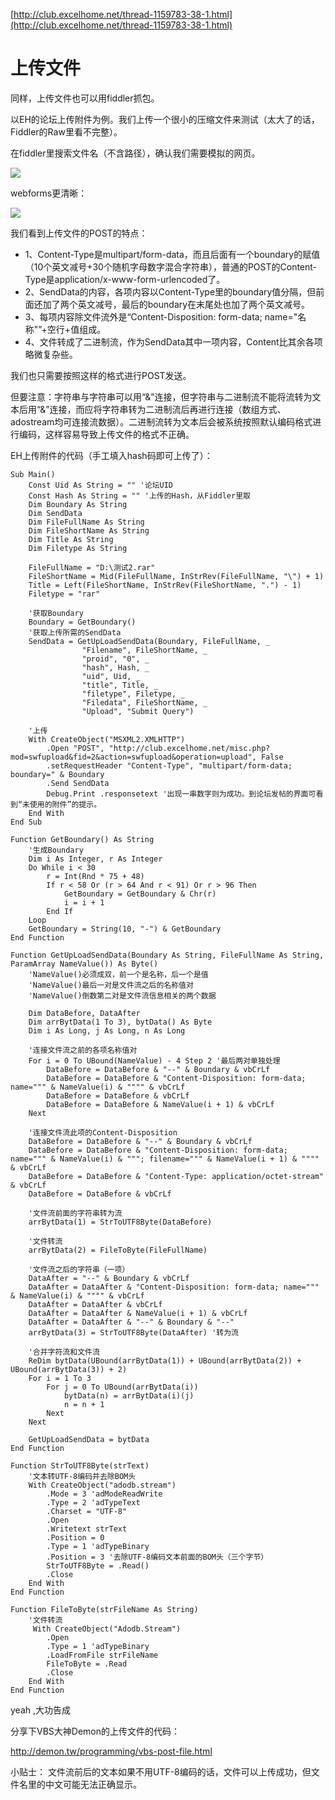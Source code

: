 [http://club.excelhome.net/thread-1159783-38-1.html](http://club.excelhome.net/thread-1159783-38-1.html)

# 上传文件 #
同样，上传文件也可以用fiddler抓包。

以EH的论坛上传附件为例。我们上传一个很小的压缩文件来测试（太大了的话，Fiddler的Raw里看不完整）。

在fiddler里搜索文件名（不含路径），确认我们需要模拟的网页。

![](http://files.c.excelhome.net/forum/201411/01/165058h87ehye9zcceyzh8.png)

webforms更清晰：

![](http://files.c.excelhome.net/forum/201411/01/1650598kccgqauvlvw7w64.png)

我们看到上传文件的POST的特点：

- 1、Content-Type是multipart/form-data，而且后面有一个boundary的赋值（10个英文减号+30个随机字母数字混合字符串），普通的POST的Content-Type是application/x-www-form-urlencoded了。
- 2、SendData的内容，各项内容以Content-Type里的boundary值分隔，但前面还加了两个英文减号，最后的boundary在末尾处也加了两个英文减号。
- 3、每项内容除文件流外是“Content-Disposition: form-data; name="名称"”+空行+值组成。
- 4、文件转成了二进制流，作为SendData其中一项内容，Content比其余各项略微复杂些。

我们也只需要按照这样的格式进行POST发送。

但要注意：字符串与字符串可以用“&”连接，但字符串与二进制流不能将流转为文本后用“&”连接，而应将字符串转为二进制流后再进行连接（数组方式、adostream均可连接流数据）。二进制流转为文本后会被系统按照默认编码格式进行编码，这样容易导致上传文件的格式不正确。

EH上传附件的代码（手工填入hash码即可上传了）：

	Sub Main()
	    Const Uid As String = "" '论坛UID
	    Const Hash As String = "" '上传的Hash，从Fiddler里取
	    Dim Boundary As String
	    Dim SendData
	    Dim FileFullName As String
	    Dim FileShortName As String
	    Dim Title As String
	    Dim Filetype As String
	    
	    FileFullName = "D:\测试2.rar"
	    FileShortName = Mid(FileFullName, InStrRev(FileFullName, "\") + 1)
	    Title = Left(FileShortName, InStrRev(FileShortName, ".") - 1)
	    Filetype = "rar"
	    
	    '获取Boundary
	    Boundary = GetBoundary()
	    '获取上传所需的SendData
	    SendData = GetUpLoadSendData(Boundary, FileFullName, _
	                "Filename", FileShortName, _
	                "proid", "0", _
	                "hash", Hash, _
	                "uid", Uid, _
	                "title", Title, _
	                "filetype", Filetype, _
	                "Filedata", FileShortName, _
	                "Upload", "Submit Query")
	        
	    '上传
	    With CreateObject("MSXML2.XMLHTTP")
	        .Open "POST", "http://club.excelhome.net/misc.php?mod=swfupload&fid=2&action=swfupload&operation=upload", False
	        .setRequestHeader "Content-Type", "multipart/form-data; boundary=" & Boundary
	        .Send SendData
	        Debug.Print .responsetext '出现一串数字则为成功。到论坛发帖的界面可看到“未使用的附件”的提示。
	    End With
	End Sub
	
	Function GetBoundary() As String
	    '生成Boundary
	    Dim i As Integer, r As Integer
	    Do While i < 30
	        r = Int(Rnd * 75 + 48)
	        If r < 58 Or (r > 64 And r < 91) Or r > 96 Then
	            GetBoundary = GetBoundary & Chr(r)
	            i = i + 1
	        End If
	    Loop
	    GetBoundary = String(10, "-") & GetBoundary
	End Function
	
	Function GetUpLoadSendData(Boundary As String, FileFullName As String, ParamArray NameValue()) As Byte()
	    'NameValue()必须成双，前一个是名称，后一个是值
	    'NameValue()最后一对是文件流之后的名称值对
	    'NameValue()倒数第二对是文件流信息相关的两个数据
	    
	    Dim DataBefore, DataAfter
	    Dim arrBytData(1 To 3), bytData() As Byte
	    Dim i As Long, j As Long, n As Long
	    
	    '连接文件流之前的各项名称值对
	    For i = 0 To UBound(NameValue) - 4 Step 2 '最后两对单独处理
	        DataBefore = DataBefore & "--" & Boundary & vbCrLf
	        DataBefore = DataBefore & "Content-Disposition: form-data; name=""" & NameValue(i) & """" & vbCrLf
	        DataBefore = DataBefore & vbCrLf
	        DataBefore = DataBefore & NameValue(i + 1) & vbCrLf
	    Next
	    
	    '连接文件流此项的Content-Disposition
	    DataBefore = DataBefore & "--" & Boundary & vbCrLf
	    DataBefore = DataBefore & "Content-Disposition: form-data; name=""" & NameValue(i) & """; filename=""" & NameValue(i + 1) & """" & vbCrLf
	    DataBefore = DataBefore & "Content-Type: application/octet-stream" & vbCrLf
	    DataBefore = DataBefore & vbCrLf
	    
	    '文件流前面的字符串转为流
	    arrBytData(1) = StrToUTF8Byte(DataBefore)
	    
	    '文件转流
	    arrBytData(2) = FileToByte(FileFullName)
	    
	    '文件流之后的字符串（一项）
	    DataAfter = "--" & Boundary & vbCrLf
	    DataAfter = DataAfter & "Content-Disposition: form-data; name=""" & NameValue(i) & """" & vbCrLf
	    DataAfter = DataAfter & vbCrLf
	    DataAfter = DataAfter & NameValue(i + 1) & vbCrLf
	    DataAfter = DataAfter & "--" & Boundary & "--"
	    arrBytData(3) = StrToUTF8Byte(DataAfter) '转为流
	    
	    '合并字符流和文件流
	    ReDim bytData(UBound(arrBytData(1)) + UBound(arrBytData(2)) + UBound(arrBytData(3)) + 2)
	    For i = 1 To 3
	        For j = 0 To UBound(arrBytData(i))
	            bytData(n) = arrBytData(i)(j)
	            n = n + 1
	        Next
	    Next
	    
	    GetUpLoadSendData = bytData
	End Function
	
	Function StrToUTF8Byte(strText)
	    '文本转UTF-8编码并去除BOM头
	    With CreateObject("adodb.stream")
	        .Mode = 3 'adModeReadWrite
	        .Type = 2 'adTypeText
	        .Charset = "UTF-8"
	        .Open
	        .Writetext strText
	        .Position = 0
	        .Type = 1 'adTypeBinary
	        .Position = 3 '去除UTF-8编码文本前面的BOM头（三个字节）
	        StrToUTF8Byte = .Read()
	        .Close
	    End With
	End Function
	
	Function FileToByte(strFileName As String)
	    '文件转流
	     With CreateObject("Adodb.Stream")
	        .Open
	        .Type = 1 'adTypeBinary
	        .LoadFromFile strFileName
	        FileToByte = .Read
	        .Close
	    End With
	End Function

yeah ,大功告成

分享下VBS大神Demon的上传文件的代码：

http://demon.tw/programming/vbs-post-file.html


小贴士：
文件流前后的文本如果不用UTF-8编码的话，文件可以上传成功，但文件名里的中文可能无法正确显示。